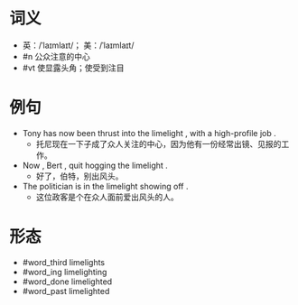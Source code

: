 # 词义
- 英：/ˈlaɪmlaɪt/； 美：/ˈlaɪmlaɪt/
- #n 公众注意的中心
- #vt 使显露头角；使受到注目
# 例句
- Tony has now been thrust into the limelight , with a high-profile job .
	- 托尼现在一下子成了众人关注的中心，因为他有一份经常出镜、见报的工作。
- Now , Bert , quit hogging the limelight .
	- 好了，伯特，别出风头。
- The politician is in the limelight showing off .
	- 这位政客是个在众人面前爱出风头的人。
# 形态
- #word_third limelights
- #word_ing limelighting
- #word_done limelighted
- #word_past limelighted
